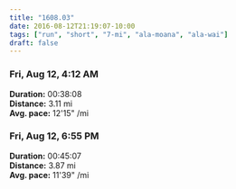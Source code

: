 ```yaml
---
title: "1608.03"
date: 2016-08-12T21:19:07-10:00
tags: ["run", "short", "7-mi", "ala-moana", "ala-wai"]
draft: false
---
```


### Fri, Aug 12, 4:12 AM

**Duration:** 00:38:08  
**Distance:** 3.11 mi  
**Avg. pace:** 12'15" /mi  

### Fri, Aug 12, 6:55 PM

**Duration:** 00:45:07  
**Distance:** 3.87 mi  
**Avg. pace:** 11'39" /mi